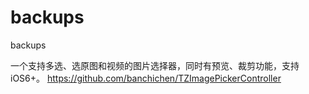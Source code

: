 # backups
backups

一个支持多选、选原图和视频的图片选择器，同时有预览、裁剪功能，支持iOS6+。
https://github.com/banchichen/TZImagePickerController
